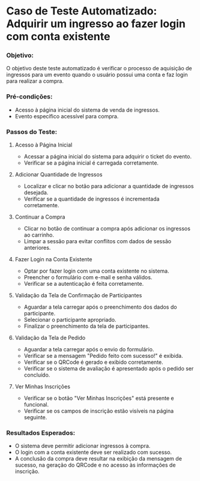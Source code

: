 # Caso de Teste Automatizado: Adquirir um ingresso ao fazer login com conta existente

### Objetivo:

O objetivo deste teste automatizado é verificar o processo de aquisição de ingressos para um evento quando o usuário possui uma conta e faz login para realizar a compra.

### Pré-condições:

-   Acesso à página inicial do sistema de venda de ingressos.
-   Evento específico acessível para compra.

### Passos do Teste:

1.  Acesso à Página Inicial

    -   Acessar a página inicial do sistema para adquirir o ticket do evento.
    -   Verificar se a página inicial é carregada corretamente.
2.  Adicionar Quantidade de Ingressos

    -   Localizar e clicar no botão para adicionar a quantidade de ingressos desejada.
    -   Verificar se a quantidade de ingressos é incrementada corretamente.
3.  Continuar a Compra

    -   Clicar no botão de continuar a compra após adicionar os ingressos ao carrinho.
    -   Limpar a sessão para evitar conflitos com dados de sessão anteriores.
4.  Fazer Login na Conta Existente

    -   Optar por fazer login com uma conta existente no sistema.
    -   Preencher o formulário com e-mail e senha válidos.
    -   Verificar se a autenticação é feita corretamente.
5.  Validação da Tela de Confirmação de Participantes

    -   Aguardar a tela carregar após o preenchimento dos dados do participante.
    -   Selecionar o participante apropriado.
    -   Finalizar o preenchimento da tela de participantes.
6.  Validação da Tela de Pedido

    -   Aguardar a tela carregar após o envio do formulário.
    -   Verificar se a mensagem "Pedido feito com sucesso!" é exibida.
    -   Verificar se o QRCode é gerado e exibido corretamente.
    -   Verificar se o sistema de avaliação é apresentado após o pedido ser concluído.
7.  Ver Minhas Inscrições

    -   Verificar se o botão "Ver Minhas Inscrições" está presente e funcional.
    -   Verificar se os campos de inscrição estão visíveis na página seguinte.

### Resultados Esperados:

-   O sistema deve permitir adicionar ingressos à compra.
-   O login com a conta existente deve ser realizado com sucesso.
-   A conclusão da compra deve resultar na exibição da mensagem de sucesso, na geração do QRCode e no acesso às informações de inscrição.